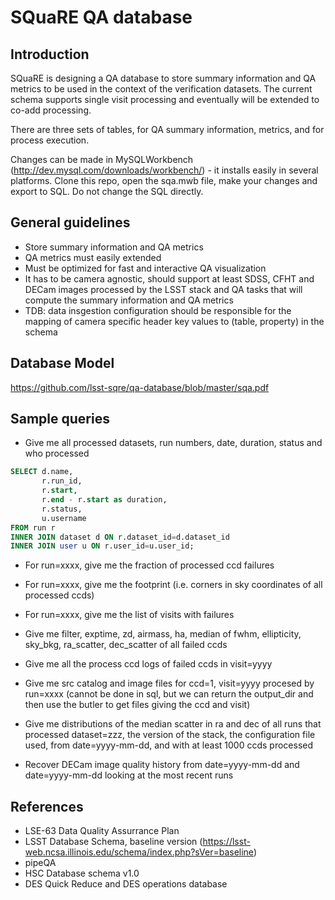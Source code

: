 # SQuaRE QA database

## Introduction
  
  SQuaRE is designing a QA database to store summary information 
  and QA metrics to be used in the context of the verification datasets. The current schema supports single visit processing and eventually  will be extended to co-add processing. 
  
  There are three sets of tables, for QA summary information, metrics, and for process execution.
  
  Changes can be made in MySQLWorkbench (http://dev.mysql.com/downloads/workbench/) - it installs easily in several platforms. Clone this repo, open the sqa.mwb file, make your changes and export to SQL. Do not change the SQL directly.

## General guidelines
  
- Store summary information and QA metrics
- QA metrics must easily extended 
- Must be optimized for fast and interactive QA visualization
- It has to be camera agnostic, should support at least SDSS, CFHT and DECam images processed by the LSST stack and QA tasks that will compute the summary information and QA metrics 
- TDB: data insgestion configuration should be responsible for the mapping of camera specific header key values to (table, property) in the schema

## Database Model

https://github.com/lsst-sqre/qa-database/blob/master/sqa.pdf

## Sample queries

- Give me all processed datasets, run numbers, date, duration, status and who processed

```sql 
SELECT d.name, 
       r.run_id, 
       r.start, 
       r.end - r.start as duration, 
       r.status, 
       u.username
FROM run r 
INNER JOIN dataset d ON r.dataset_id=d.dataset_id
INNER JOIN user u ON r.user_id=u.user_id;
```
- For run=xxxx, give me the fraction of processed ccd failures

- For run=xxxx, give me the footprint (i.e. corners in sky coordinates of all processed ccds) 

- For run=xxxx, give me the list of visits with failures

- Give me filter, exptime, zd, airmass, ha, median of fwhm, ellipticity, sky_bkg, ra_scatter, dec_scatter of all failed ccds 
 
- Give me all the process ccd logs of failed ccds in visit=yyyy

- Give me src catalog and image files for ccd=1, visit=yyyy procesed by run=xxxx 
(cannot be done in sql, but we can return the output_dir and then use the butler to get files giving the ccd and visit) 

- Give me distributions of the median scatter in ra and dec of all runs that processed dataset=zzz, the version of the stack, the configuration file used, from date=yyyy-mm-dd, and with at least 1000 ccds processed

- Recover DECam image quality history from date=yyyy-mm-dd and date=yyyy-mm-dd looking at the most recent runs 
 

## References
  - LSE-63 Data Quality Assurrance Plan
  - LSST Database Schema, baseline version (https://lsst-web.ncsa.illinois.edu/schema/index.php?sVer=baseline)
  - pipeQA
  - HSC Database schema v1.0 
  - DES Quick Reduce and DES operations database
